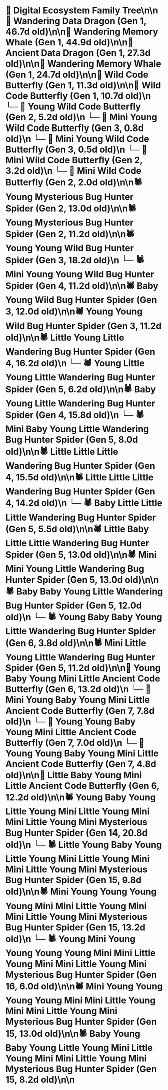 # 🌳 Digital Ecosystem Family Tree\n\n🐉 Wandering Data Dragon (Gen 1, 46.7d old)\n\n🐋 Wandering Memory Whale (Gen 1, 44.9d old)\n\n🐉 Ancient Data Dragon (Gen 1, 27.3d old)\n\n🐋 Wandering Memory Whale (Gen 1, 24.7d old)\n\n🦋 Wild Code Butterfly (Gen 1, 11.3d old)\n\n🦋 Wild Code Butterfly (Gen 1, 10.7d old)\n  └─ 🦋 Young Wild Code Butterfly (Gen 2, 5.2d old)\n    └─ 🦋 Mini Young Wild Code Butterfly (Gen 3, 0.8d old)\n    └─ 🦋 Mini Young Wild Code Butterfly (Gen 3, 0.5d old)\n  └─ 🦋 Mini Wild Code Butterfly (Gen 2, 3.2d old)\n  └─ 🦋 Mini Wild Code Butterfly (Gen 2, 2.0d old)\n\n🕷️ Young Mysterious Bug Hunter Spider (Gen 2, 13.0d old)\n\n🕷️ Young Mysterious Bug Hunter Spider (Gen 2, 11.2d old)\n\n🕷️ Young Young Wild Bug Hunter Spider (Gen 3, 18.2d old)\n  └─ 🕷️ Mini Young Young Wild Bug Hunter Spider (Gen 4, 11.2d old)\n\n🕷️ Baby Young Wild Bug Hunter Spider (Gen 3, 12.0d old)\n\n🕷️ Young Young Wild Bug Hunter Spider (Gen 3, 11.2d old)\n\n🕷️ Little Young Little Wandering Bug Hunter Spider (Gen 4, 16.2d old)\n  └─ 🕷️ Young Little Young Little Wandering Bug Hunter Spider (Gen 5, 6.2d old)\n\n🕷️ Baby Young Little Wandering Bug Hunter Spider (Gen 4, 15.8d old)\n  └─ 🕷️ Mini Baby Young Little Wandering Bug Hunter Spider (Gen 5, 8.0d old)\n\n🕷️ Little Little Little Wandering Bug Hunter Spider (Gen 4, 15.5d old)\n\n🕷️ Little Little Little Wandering Bug Hunter Spider (Gen 4, 14.2d old)\n  └─ 🕷️ Baby Little Little Little Wandering Bug Hunter Spider (Gen 5, 5.5d old)\n\n🕷️ Little Baby Little Little Wandering Bug Hunter Spider (Gen 5, 13.0d old)\n\n🕷️ Mini Mini Young Little Wandering Bug Hunter Spider (Gen 5, 13.0d old)\n\n🕷️ Baby Baby Young Little Wandering Bug Hunter Spider (Gen 5, 12.0d old)\n  └─ 🕷️ Young Baby Baby Young Little Wandering Bug Hunter Spider (Gen 6, 3.8d old)\n\n🕷️ Mini Little Young Little Wandering Bug Hunter Spider (Gen 5, 11.2d old)\n\n🦋 Young Baby Young Mini Little Ancient Code Butterfly (Gen 6, 13.2d old)\n  └─ 🦋 Mini Young Baby Young Mini Little Ancient Code Butterfly (Gen 7, 7.8d old)\n  └─ 🦋 Young Young Baby Young Mini Little Ancient Code Butterfly (Gen 7, 7.0d old)\n  └─ 🦋 Young Young Baby Young Mini Little Ancient Code Butterfly (Gen 7, 4.8d old)\n\n🦋 Little Baby Young Mini Little Ancient Code Butterfly (Gen 6, 12.2d old)\n\n🕷️ Young Baby Young Little Young Mini Little Young Mini Mini Little Young Mini Mysterious Bug Hunter Spider (Gen 14, 20.8d old)\n  └─ 🕷️ Little Young Baby Young Little Young Mini Little Young Mini Mini Little Young Mini Mysterious Bug Hunter Spider (Gen 15, 9.8d old)\n\n🕷️ Mini Young Young Young Young Mini Mini Little Young Mini Mini Little Young Mini Mysterious Bug Hunter Spider (Gen 15, 13.2d old)\n  └─ 🕷️ Young Mini Young Young Young Young Mini Mini Little Young Mini Mini Little Young Mini Mysterious Bug Hunter Spider (Gen 16, 6.0d old)\n\n🕷️ Mini Young Young Young Young Mini Mini Little Young Mini Mini Little Young Mini Mysterious Bug Hunter Spider (Gen 15, 13.0d old)\n\n🕷️ Baby Young Baby Young Little Young Mini Little Young Mini Mini Little Young Mini Mysterious Bug Hunter Spider (Gen 15, 8.2d old)\n\n
